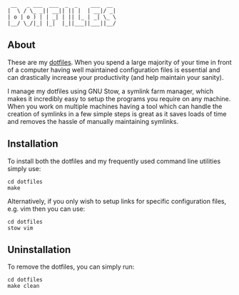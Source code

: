      __   _ ___  ___  _  _    ___  __ 
    |  \ / \_ _|| __|| || |  | __|/ _|
    | o | o ) | | _| | || |_ | _| \_ \
    |__/ \_/|_| |_|  |_||___||___||__/
                                                                               
## About

These are my [dotfiles](http://dotfiles.github.io/). When you spend a large
majority of your time in front of a computer having well maintained 
configuration files is essential and can drastically increase your 
productivity (and help maintain your sanity).

I manage my dotfiles using GNU Stow, a symlink farm manager, which makes it
incredibly easy to setup the programs you require on any machine. When you work
on multiple machines having a tool which can handle the creation of symlinks in
a few simple steps is great as it saves loads of time and removes the hassle of
manually maintaining symlinks.

## Installation

To install both the dotfiles and my frequently used command line utilities simply use:
```
cd dotfiles
make
```

Alternatively, if you only wish to setup links for specific configuration files,
e.g. vim then you can use:
```
cd dotfiles
stow vim
```

## Uninstallation

To remove the dotfiles, you can simply run:

```
cd dotfiles
make clean
```
